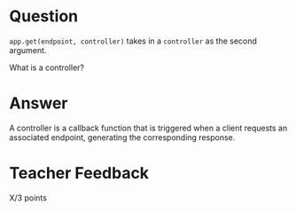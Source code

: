 # Question

`app.get(endpoint, controller)` takes in a `controller` as the second argument.

What is a controller?

# Answer
A controller is a callback function that is triggered when a client requests an associated endpoint, generating the corresponding response.
# Teacher Feedback


X/3 points